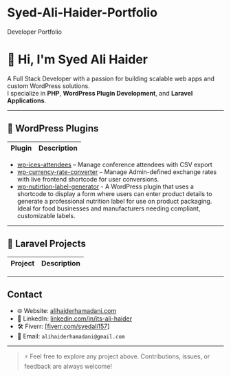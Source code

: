 # Syed-Ali-Haider-Portfolio
Developer Portfolio

# 👋 Hi, I'm Syed Ali Haider

A Full Stack Developer with a passion for building scalable web apps and custom WordPress solutions.  
I specialize in **PHP**, **WordPress Plugin Development**, and **Laravel Applications**.

---

## 🧩 WordPress Plugins

| Plugin | Description |
|--------|-------------|
- [wp-ices-attendees](https://github.com/Alii-afk/wp-ices-attendees.git) – Manage conference attendees with CSV export
- [wp-currency-rate-converter](https://github.com/Alii-afk/wp-currency-rate-converter.git) – Manage Admin-defined exchange rates with live frontend shortcode for user conversions.
- [wp-nutirtion-label-generator](https://alihaiderhamadani.com/wp-nutirtion-label-generator) -  A WordPress plugin that uses a shortcode to display a form where users can enter product details to generate a professional nutrition label for use on product packaging. Ideal for food businesses and manufacturers needing compliant, customizable labels.
---

## 🧱 Laravel Projects

| Project | Description |
|---------|-------------|

---

## Contact

- 🌐 Website: [alihaiderhamadani.com](https://alihaiderhamadani.com)
- 💼 LinkedIn: [linkedin.com/in/its-ali-haider](https://www.linkedin.com/in/its-ali-haider/)
- 🛠️ Fiverr: [[fiverr.com/syedali157](https://www.fiverr.com/syedali157)]
- 📩 Email: `alihaiderhamadani@gmail.com`

---

> ⚡ Feel free to explore any project above. Contributions, issues, or feedback are always welcome!
